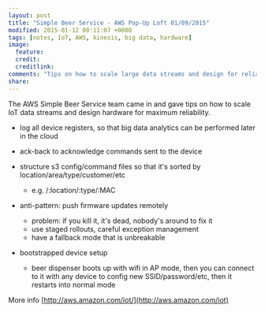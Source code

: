 ```yaml
---
layout: post
title: "Simple Beer Service - AWS Pop-Up Loft 01/09/2015"
modified: 2015-01-12 00:11:07 +0000
tags: [notes, IoT, AWS, kinesis, big data, hardware]
image:
  feature: 
  credit: 
  creditlink: 
comments: "Tips on how to scale large data streams and design for reliability"
share: 
---
```

The AWS Simple Beer Service team came in and gave tips on how to scale IoT data streams and design hardware for maximum reliability.

- log all device registers, so that big data analytics can be performed later in the cloud

- ack-back to acknowledge commands sent to the device

- structure s3 config/command files so that it's sorted by location/area/type/customer/etc
  - e.g. /:location/:type/:MAC

- anti-pattern: push firmware updates remotely
  - problem: if you kill it, it's dead, nobody's around to fix it
  - use staged rollouts, careful exception management
  - have a fallback mode that is unbreakable

- bootstrapped device setup
  - beer dispenser boots up with wifi in AP mode, then you can connect to it with any device to config new SSID/password/etc, then it restarts into normal mode
 
More info [http://aws.amazon.com/iot/](http://aws.amazon.com/iot)